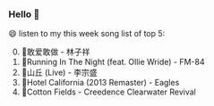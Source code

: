### Hello 👋

😄 listen to my this week song list of top 5:

0. 🌈敢爱敢做 - 林子祥
1. 🌈Running In The Night (feat. Ollie Wride) - FM-84
2. 🌈山丘 (Live) - 李宗盛
3. 🌈Hotel California (2013 Remaster) - Eagles
4. 🌈Cotton Fields - Creedence Clearwater Revival

